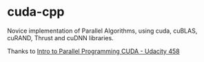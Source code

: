 # cuda-cpp

Novice implementation of Parallel Algorithms, using cuda, cuBLAS, cuRAND, Thrust and cuDNN libraries.

Thanks to [Intro to Parallel Programming CUDA - Udacity 458](https://youtube.com/playlist?list=PLGvfHSgImk4aweyWlhBXNF6XISY3um82_)
